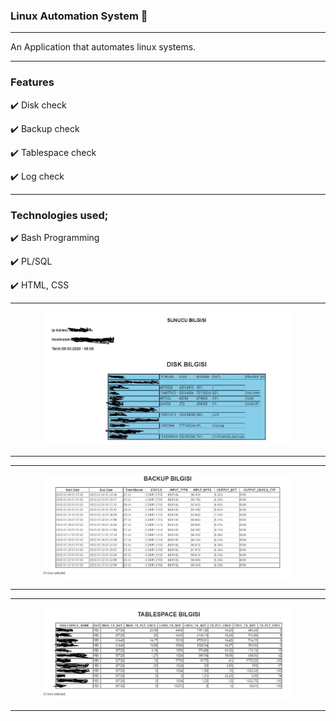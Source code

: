 ### Linux Automation System 🎉

<hr></hr>

An Application that automates linux systems.

<hr></hr>

### Features

✔️ Disk check

✔️ Backup check

✔️ Tablespace check

✔️ Log check

<hr></hr>

### Technologies used;

✔️ Bash Programming

✔️ PL/SQL

✔️ HTML, CSS

<hr></hr>

<p align="center">
    <img  src="./images/screenshot-1.JPG" width="80%" height="35%"/>
</p>

<hr></hr>

<hr></hr>

<p align="center">
    <img  src="./images/screenshot-2.JPG" width="80%" height="35%"/>
</p>

<hr></hr>

<hr></hr>

<p align="center">
    <img  src="./images/screenshot-3.JPG" width="80%" height="35%"/>
</p>

<hr></hr>
